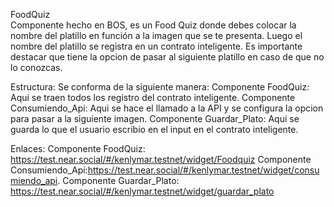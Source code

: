 FoodQuiz  
Componente hecho en BOS, es un Food Quiz donde debes colocar la nombre del platillo en función a la imagen que se te presenta. Luego el nombre del platillo se registra en un contrato inteligente. Es importante destacar que tiene la opcion de pasar al siguiente platillo en caso de que no lo conozcas.

Estructura:
Se conforma de la siguiente manera:
Componente FoodQuiz: Aqui se traen todos los registro del contrato inteligente.
Componente Consumiendo_Api: Aqui se hace el llamado a la API y se configura la opcion para pasar a la siguiente imagen.
Componente Guardar_Plato: Aqui se guarda lo que el usuario escribio en el input en el contrato inteligente.

Enlaces:
Componente FoodQuiz: https://test.near.social/#/kenlymar.testnet/widget/Foodquiz
Componente Consumiendo_Api:https://test.near.social/#/kenlymar.testnet/widget/consumiendo_api.
Componente Guardar_Plato: https://test.near.social/#/kenlymar.testnet/widget/guardar_plato
